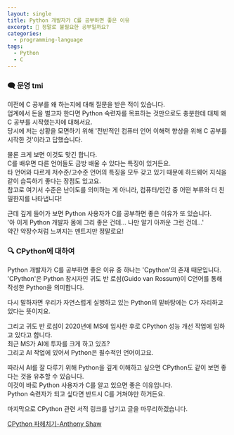 ```yaml
---
layout: single
title: Python 개발자가 C를 공부하면 좋은 이유
excerpt: 🧐 정말로 불필요한 공부일까요?
categories:
  - programming-language
tags:
  - Python
  - C
---
```

### 🗨️ 문영 tmi

이전에 C 공부를 왜 하는지에 대해 질문을 받은 적이 있습니다.  
업계에서 돈을 벌고자 한다면 Python 숙련자를 목표하는 것만으로도 충분한데 대체 왜 C 공부를 시작했는지에 대해서요.  
당시에 저는 상황을 모면하기 위해 '전반적인 컴퓨터 언어 이해력 향상을 위해 C 공부를 시작한 것'이라고 답했습니다.
  
물론 크게 보면 이것도 맞긴 합니다.  
C를 배우면 다른 언어들도 금방 배울 수 있다는 특징이 있거든요.  
타 언어와 다르게 저수준/고수준 언어의 특징을 모두 갖고 있기 때문에 하드웨어 지식을 같이 습득하기 좋다는 장점도 있고요.  
참고로 여기서 수준은 난이도를 의미하는 게 아니라, 컴퓨터/인간 중 어떤 부류와 더 친밀한지를 나타냅니다!
  
근데 깊게 들어가 보면 Python 사용자가 C를 공부하면 좋은 이유가 또 있습니다.  
'아 이게 Python 개발자 몸에 그리 좋은 건데... 나만 알기 아까운 그런 건데...'   
약간 약장수처럼 느껴지는 멘트지만 정말로요!
  
  
### 🔍 CPython에 대하여

Python 개발자가 C를 공부하면 좋은 이유 중 하나는 'Cpython'의 존재 때문입니다.  
'CPython'은 Python 창시자인 귀도 반 로섬(Guido van Rossum)이 C언어를 통해 작성한 Python을 의미합니다.  
  
다시 말하자면 우리가 자연스럽게 실행하고 있는 Python의 밑바탕에는 C가 자리하고 있다는 뜻이지요.
  
그리고 귀도 반 로섬이 2020년에 MS에 입사한 후로 CPython 성능 개선 작업에 임하고 있다고 합니다.  
최근 MS가 AI에 투자를 크게 하고 있죠?   
그리고 AI 작업에 있어서 Python은 필수적인 언어이고요.
  
따라서 AI를 잘 다루기 위해 Python을 깊게 이해하고 싶으면 CPython도 같이 보면 좋다는 것을 유추할 수 있습니다.  
이것이 바로 Python 사용자가 C를 알고 있으면 좋은 이유입니다.  
Python 숙련자가 되고 싶다면 반드시 C를 거쳐야만 하거든요.
  
마지막으로 CPython 관련 서적 링크를 남기고 글을 마무리하겠습니다.
  
[CPython 파헤치기-Anthony Shaw](https://product.kyobobook.co.kr/detail/S000061776273)
